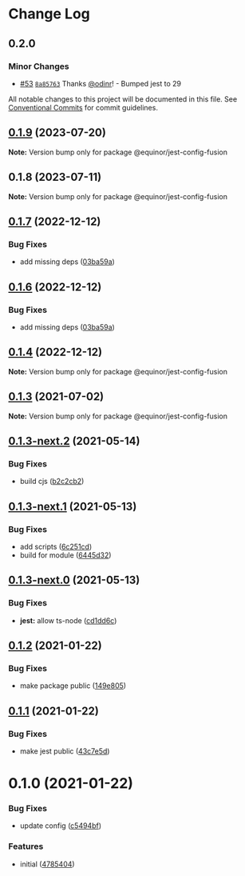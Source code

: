 # Change Log

## 0.2.0

### Minor Changes

- [#53](https://github.com/equinor/fusion-core/pull/53) [`8a85763`](https://github.com/equinor/fusion-core/commit/8a85763181579e0fcbb3dedd39023c6ddaf288f2) Thanks [@odinr](https://github.com/odinr)! - Bumped jest to 29

All notable changes to this project will be documented in this file.
See [Conventional Commits](https://conventionalcommits.org) for commit guidelines.

## [0.1.9](https://github.com/equinor/fusion-core/compare/@equinor/jest-config-fusion@0.1.8...@equinor/jest-config-fusion@0.1.9) (2023-07-20)

**Note:** Version bump only for package @equinor/jest-config-fusion

## 0.1.8 (2023-07-11)

**Note:** Version bump only for package @equinor/jest-config-fusion

## [0.1.7](https://github.com/equinor/fusion-core/compare/@equinor/jest-config-fusion@0.1.4...@equinor/jest-config-fusion@0.1.7) (2022-12-12)

### Bug Fixes

- add missing deps ([03ba59a](https://github.com/equinor/fusion-core/commit/03ba59a8beb79a5dfe4b3fc16dffb253277bfd63))

## [0.1.6](https://github.com/equinor/fusion-core/compare/@equinor/jest-config-fusion@0.1.4...@equinor/jest-config-fusion@0.1.6) (2022-12-12)

### Bug Fixes

- add missing deps ([03ba59a](https://github.com/equinor/fusion-core/commit/03ba59a8beb79a5dfe4b3fc16dffb253277bfd63))

## [0.1.4](https://github.com/equinor/fusion-core/compare/@equinor/jest-config-fusion@0.1.3...@equinor/jest-config-fusion@0.1.4) (2022-12-12)

**Note:** Version bump only for package @equinor/jest-config-fusion

## [0.1.3](https://github.com/equinor/fusion-core/compare/@equinor/jest-config-fusion@0.1.3-next.2...@equinor/jest-config-fusion@0.1.3) (2021-07-02)

**Note:** Version bump only for package @equinor/jest-config-fusion

## [0.1.3-next.2](https://github.com/equinor/fusion-core/compare/@equinor/jest-config-fusion@0.1.3-next.1...@equinor/jest-config-fusion@0.1.3-next.2) (2021-05-14)

### Bug Fixes

- build cjs ([b2c2cb2](https://github.com/equinor/fusion-core/commit/b2c2cb217d68950e200bddfefd6c263c7f087c17))

## [0.1.3-next.1](https://github.com/equinor/fusion-core/compare/@equinor/jest-config-fusion@0.1.3-next.0...@equinor/jest-config-fusion@0.1.3-next.1) (2021-05-13)

### Bug Fixes

- add scripts ([6c251cd](https://github.com/equinor/fusion-core/commit/6c251cd6fda664b4085abeaf626e3e5c5e133c1c))
- build for module ([6445d32](https://github.com/equinor/fusion-core/commit/6445d32ae3bc5df9bff0fe5610404481fd541036))

## [0.1.3-next.0](https://github.com/equinor/fusion-core/compare/@equinor/jest-config-fusion@0.1.2...@equinor/jest-config-fusion@0.1.3-next.0) (2021-05-13)

### Bug Fixes

- **jest:** allow ts-node ([cd1dd6c](https://github.com/equinor/fusion-core/commit/cd1dd6c1f8aa0c984e40498c92c496a5911e97fb))

## [0.1.2](https://github.com/equinor/fusion-core/compare/@equinor/jest-config-fusion@0.1.1...@equinor/jest-config-fusion@0.1.2) (2021-01-22)

### Bug Fixes

- make package public ([149e805](https://github.com/equinor/fusion-core/commit/149e8055047abd2f8bc8af99d46cfeb3e4286770))

## [0.1.1](https://github.com/equinor/fusion-core/compare/@equinor/jest-config-fusion@0.1.0...@equinor/jest-config-fusion@0.1.1) (2021-01-22)

### Bug Fixes

- make jest public ([43c7e5d](https://github.com/equinor/fusion-core/commit/43c7e5dd4ed95be2cd9151a7118b829b4373c523))

# 0.1.0 (2021-01-22)

### Bug Fixes

- update config ([c5494bf](https://github.com/equinor/fusion-core/commit/c5494bf7751c143bbedda8c5166693e96ada3027))

### Features

- initial ([4785404](https://github.com/equinor/fusion-core/commit/47854046f9025389399f1761962d32a2c00dd35b))
